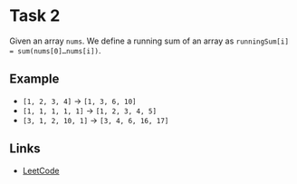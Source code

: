 # Task 2

Given an array `nums`. We define a running sum of an array as `runningSum[i] = sum(nums[0]…nums[i])`.

## Example

- `[1, 2, 3, 4]` -> `[1, 3, 6, 10]`
- `[1, 1, 1, 1, 1]` -> `[1, 2, 3, 4, 5]`
- `[3, 1, 2, 10, 1]` -> `[3, 4, 6, 16, 17]`

## Links

- [LeetCode](https://leetcode.com/problems/running-sum-of-1d-array/)
